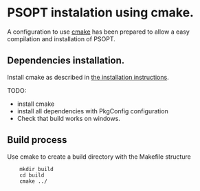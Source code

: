 # PSOPT instalation using cmake.

A configuration to use [cmake](https://cmake.org/) has been prepared to allow a easy compilation and installation of PSOPT.

## Dependencies installation.

Install cmake as described in [the installation instructions](https://cmake.org/install/).



TODO:
- install cmake
- install all dependencies with PkgConfig configuration
- Check that build works on windows.

## Build process

Use cmake to create a build directory with the Makefile structure
```
    mkdir build
    cd build
    cmake ../
```
